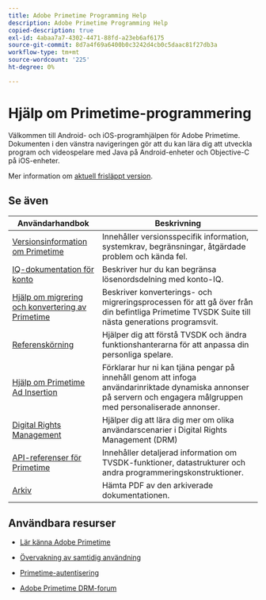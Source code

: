 ```yaml
---
title: Adobe Primetime Programming Help
description: Adobe Primetime Programming Help
copied-description: true
exl-id: 4abaa7a7-4302-4471-88fd-a23eb6af6175
source-git-commit: 8d7a4f69a6400b0c3242d4cb0c5daac81f27db3a
workflow-type: tm+mt
source-wordcount: '225'
ht-degree: 0%

---
```


# Hjälp om Primetime-programmering

Välkommen till Android- och iOS-programhjälpen för Adobe Primetime. Dokumenten i den vänstra navigeringen gör att du kan lära dig att utveckla program och videospelare med Java på Android-enheter och Objective-C på iOS-enheter.

Mer information om [aktuell frisläppt version](tvsdk-3x-ios-prog/ios-3x-introduction/ios-3x-overview/ios-3x-overview.md).

## Se även

| Användarhandbok | Beskrivning |
|---|---|
| [Versionsinformation om Primetime](/help/release-notes/home.md) | Innehåller versionsspecifik information, systemkrav, begränsningar, åtgärdade problem och kända fel. |
| [IQ-dokumentation för konto](/help/AccountIQ/home.md) | Beskriver hur du kan begränsa lösenordsdelning med konto-IQ. |
| [Hjälp om migrering och konvertering av Primetime](/help/migration-guides/home.md) | Beskriver konverterings- och migreringsprocessen för att gå över från din befintliga Primetime TVSDK Suite till nästa generations programsvit. |
| [Referenskörning](/help/android-reference-implementation/home.md) | Hjälper dig att förstå TVSDK och ändra funktionshanterarna för att anpassa din personliga spelare. |
| [Hjälp om Primetime Ad Insertion](/help/primetime-ad-insertion/home.md) | Förklarar hur ni kan tjäna pengar på innehåll genom att infoga användarinriktade dynamiska annonser på servern och engagera målgruppen med personaliserade annonser. |
| [Digital Rights Management](/help/digital-rights-management/home.md) | Hjälper dig att lära dig mer om olika användarscenarier i Digital Rights Management (DRM) |
| [API-referenser för Primetime](/help/reference/api-references.md) | Innehåller detaljerad information om TVSDK-funktioner, datastrukturer och andra programmeringskonstruktioner. |
| [Arkiv](https://helpx.adobe.com/primetime/archives.html) | Hämta PDF av den arkiverade dokumentationen. |

## Användbara resurser

* [Lär känna Adobe Primetime](https://www.adobe.com/in/marketing/primetime.html)

* [Övervakning av samtidig användning](https://tve.helpdocsonline.com/concurrency-monitoring-introduction)

* [Primetime-autentisering](https://tve.helpdocsonline.com/home)

* [Adobe Primetime DRM-forum](https://forums.adobe.com/community/adobe_access)
